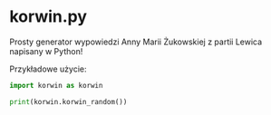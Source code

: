 # korwin.py
Prosty generator wypowiedzi Anny Marii Żukowskiej z partii Lewica napisany w Python!

Przykładowe użycie:
```python
import korwin as korwin

print(korwin.korwin_random())
```
